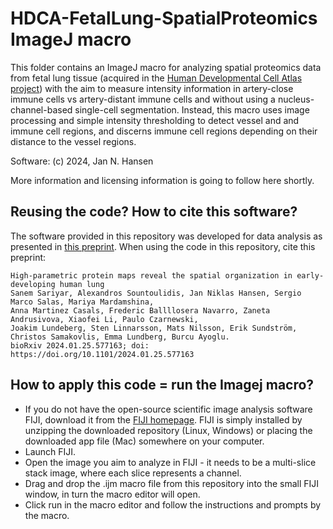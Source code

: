 # HDCA-FetalLung-SpatialProteomics ImageJ macro
This folder contains an ImageJ macro for analyzing spatial proteomics data from fetal lung tissue (acquired in the [Human Developmental Cell Atlas project](https://hdca-sweden.scilifelab.se/)) with the aim to measure intensity information in artery-close immune cells vs artery-distant immune cells and without using a nucleus-channel-based single-cell segmentation. Instead, this macro uses image processing and simple intensity thresholding to detect vessel and and immune cell regions, and discerns immune cell regions depending on their distance to the vessel regions.

Software: (c) 2024, Jan N. Hansen

More information and licensing information is going to follow here shortly.

## Reusing the code? How to cite this software?
The software provided in this repository was developed for data analysis as presented in [this preprint](https://doi.org/10.1101/2024.01.25.577163). 
When using the code in this repository, cite this preprint:

```
High-parametric protein maps reveal the spatial organization in early-developing human lung
Sanem Sariyar, Alexandros Sountoulidis, Jan Niklas Hansen, Sergio Marco Salas, Mariya Mardamshina,
Anna Martinez Casals, Frederic Ballllosera Navarro, Zaneta Andrusivova, Xiaofei Li, Paulo Czarnewski,
Joakim Lundeberg, Sten Linnarsson, Mats Nilsson, Erik Sundström, Christos Samakovlis, Emma Lundberg, Burcu Ayoglu.
bioRxiv 2024.01.25.577163; doi: https://doi.org/10.1101/2024.01.25.577163
```

## How to apply this code = run the Imagej macro?
- If you do not have the open-source scientific image analysis software FIJI, download it from the [FIJI homepage](https://fiji.sc/). FIJI is simply installed by unzipping the downloaded repository (Linux, Windows) or placing the downloaded app file (Mac) somewhere on your computer.
- Launch FIJI.
- Open the image you aim to analyze in FIJI - it needs to be a multi-slice stack image, where each slice represents a channel. 
- Drag and drop the .ijm macro file from this repository into the small FIJI window, in turn the macro editor will open.
- Click run in the macro editor and follow the instructions and prompts by the macro.

